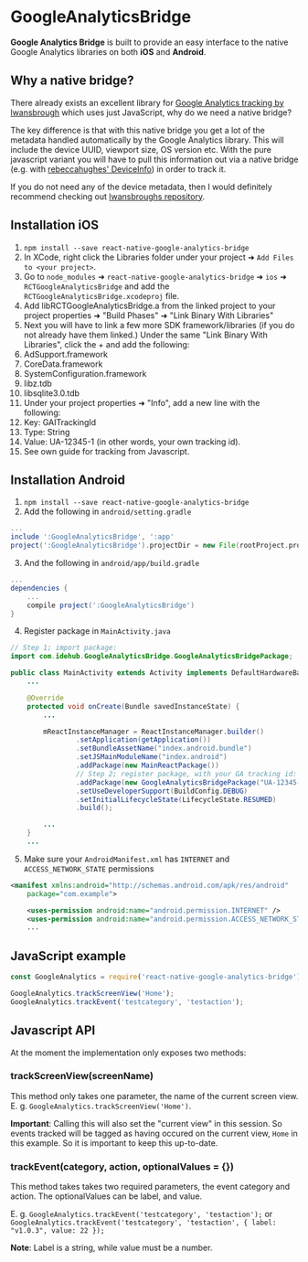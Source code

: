 GoogleAnalyticsBridge
=============
**Google Analytics Bridge** is built to provide an easy interface to the native Google Analytics libraries on both **iOS** and **Android**.

## Why a native bridge?
There already exists an excellent library for [Google Analytics tracking by lwansbrough](https://github.com/lwansbrough/react-native-google-analytics) which uses just JavaScript, why do we need a native bridge?

The key difference is that with this native bridge you get a lot of the metadata handled automatically by the Google Analytics library. This will include the device UUID, viewport size, OS version etc.
With the pure javascript variant you will have to pull this information out via a native bridge (e.g. with [rebeccahughes' DeviceInfo](https://github.com/rebeccahughes/react-native-device-info)) in order to track it.

If you do not need any of the device metadata, then I would definitely recommend checking out [lwansbroughs repository](https://github.com/lwansbrough/react-native-google-analytics).

## Installation iOS

1. `npm install --save react-native-google-analytics-bridge`
2. In XCode, right click the Libraries folder under your project ➜ `Add Files to <your project>`.
3. Go to `node_modules` ➜ `react-native-google-analytics-bridge` ➜ `ios` ➜ `RCTGoogleAnalyticsBridge` and add the `RCTGoogleAnalyticsBridge.xcodeproj` file.
4. Add libRCTGoogleAnalyticsBridge.a from the linked project to your project properties ➜ "Build Phases" ➜ "Link Binary With Libraries"
5. Next you will have to link a few more SDK framework/libraries (if you do not already have them linked.) Under the same "Link Binary With Libraries", click the + and add the following:
  1. AdSupport.framework
  2. CoreData.framework
  3. SystemConfiguration.framework
  4. libz.tdb
  5. libsqlite3.0.tdb
6. Under your project properties ➜ "Info", add a new line with the following:
  1. Key: GAITrackingId
  2. Type: String
  3. Value: UA-12345-1 (in other words, your own tracking id).
7. See own guide for tracking from Javascript.

## Installation Android
1. `npm install --save react-native-google-analytics-bridge`
2. Add the following in `android/setting.gradle`

  ```gradle
  ...
  include ':GoogleAnalyticsBridge', ':app'
  project(':GoogleAnalyticsBridge').projectDir = new File(rootProject.projectDir, '../node_modules/react-native-google-analytics-bridge/android')
  ```

3. And the following in `android/app/build.gradle`

  ```gradle
  ...
  dependencies {
      ...
      compile project(':GoogleAnalyticsBridge')
  }
  ```

4. Register package in `MainActivity.java`

  ```java
  // Step 1; import package:
  import com.idehub.GoogleAnalyticsBridge.GoogleAnalyticsBridgePackage;

  public class MainActivity extends Activity implements DefaultHardwareBackBtnHandler {
      ...

      @Override
      protected void onCreate(Bundle savedInstanceState) {
          ...

          mReactInstanceManager = ReactInstanceManager.builder()
                  .setApplication(getApplication())
                  .setBundleAssetName("index.android.bundle")
                  .setJSMainModuleName("index.android")
                  .addPackage(new MainReactPackage())
                  // Step 2; register package, with your GA tracking id:
                  .addPackage(new GoogleAnalyticsBridgePackage("UA-12345-1"))
                  .setUseDeveloperSupport(BuildConfig.DEBUG)
                  .setInitialLifecycleState(LifecycleState.RESUMED)
                  .build();

          ...
      }
      ...
  ```
5. Make sure your `AndroidManifest.xml` has `INTERNET` and `ACCESS_NETWORK_STATE` permissions
  ```xml
  <manifest xmlns:android="http://schemas.android.com/apk/res/android"
      package="com.example">

      <uses-permission android:name="android.permission.INTERNET" />
      <uses-permission android:name="android.permission.ACCESS_NETWORK_STATE"/>
      ...
  ```

## JavaScript example
```javascript
const GoogleAnalytics = require('react-native-google-analytics-bridge');

GoogleAnalytics.trackScreenView('Home');
GoogleAnalytics.trackEvent('testcategory', 'testaction');
```

## Javascript API
At the moment the implementation only exposes two methods:
### trackScreenView(screenName)
This method only takes one parameter, the name of the current screen view. E. g. `GoogleAnalytics.trackScreenView('Home')`.

**Important**: Calling this will also set the "current view" in this session. So events tracked will be tagged as having occured on the current view, `Home` in this example. So it is important to keep this up-to-date.
### trackEvent(category, action, optionalValues = {})
This method takes takes two required parameters, the event category and action. The optionalValues can be label, and value.

E. g. `GoogleAnalytics.trackEvent('testcategory', 'testaction');` or `GoogleAnalytics.trackEvent('testcategory', 'testaction', { label: "v1.0.3", value: 22 });`

**Note**: Label is a string, while value must be a number.
